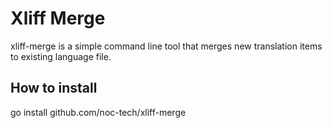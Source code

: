 # Xliff Merge

xliff-merge is a simple command line tool that merges new translation items to existing language file.

## How to install

go install github.com/noc-tech/xliff-merge